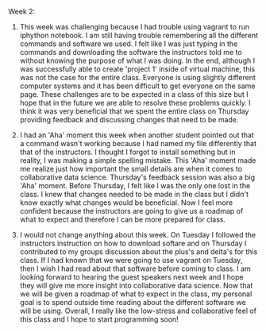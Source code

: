 Week 2:


1) This week was challenging because I had trouble using vagrant to run iphython notebook. I am still having trouble remembering all the different commands and software we used. I felt like I was just typing in the commands and downloading the software the instructors told me to without knowing the purpose of what I was doing. In the end, although I was successfully able to create 'project 1' inside of virtual machine, this was not the case for the entire class. Everyone is using slightly different computer systems and it has been difficult to get everyone on the same page. These challenges are to be expected in a class of this size but I hope that in the future we are able to resolve these problems quickly. I think it was very beneficial that we spent the entire class on Thursday providing feedback and discussing changes that need to be made.  

2) I had an 'Aha' moment this week when another student pointed out that a command wasn't working because I had named my file differently that that of the instructors. I thought I forgot to install something but in reality, I was making a simple spelling mistake. This 'Aha' moment made me realize just how important the small details are when it comes to collaborative data science. Thursday's feedback session was also a big 'Aha' moment. Before Thursday, I felt like I was the only one lost in the class. I knew that changes needed to be made in the class but I didn't know exactly what changes would be beneficial. Now I feel more confident because the instructors are going to give us a roadmap of what to expect and therefore I can be more prepared for class. 

3) I would not change anything about this week. On Tuesday I followed the instructors instruction on how to download softare and on Thursday I contributed to my groups discussion about the plus's and delta's for this class. If I had known that we were going to use vagrant on Tuesday, then I wish I had read about that software before coming to class. I am looking forward to hearing the guest speakers next week and I hope they will give me more insight into collaborative data science. Now that we will be given a roadmap of what to expect in the class, my personal goal is to spend outside time reading about the different software we will be using. Overall, I really like the low-stress and collaborative feel of this class and I hope to start programming soon!
